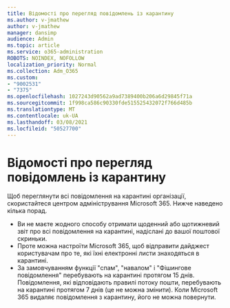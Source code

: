 ```yaml
---
title: Відомості про перегляд повідомлень із карантину
ms.author: v-jmathew
author: v-jmathew
manager: dansimp
audience: Admin
ms.topic: article
ms.service: o365-administration
ROBOTS: NOINDEX, NOFOLLOW
localization_priority: Normal
ms.collection: Adm_O365
ms.custom:
- "9002531"
- "7375"
ms.openlocfilehash: 1027243d90562a9ad7389400b206a6d29845f71a
ms.sourcegitcommit: 1f998ca586c90330fde515525432072f766d485b
ms.translationtype: MT
ms.contentlocale: uk-UA
ms.lasthandoff: 03/08/2021
ms.locfileid: "50527700"
---
```

# <a name="info-about-viewing-quarantined-messages"></a>Відомості про перегляд повідомлень із карантину

Щоб переглянути всі повідомлення на карантині організації, скористайтеся центром адміністрування Microsoft 365. Нижче наведено кілька порад.

- Ви не маєте жодного способу отримати щоденний або щотижневий звіт про всі повідомлення на карантині, надіслані до вашої поштової скриньки.
- Проте можна настроїти Microsoft 365, щоб відправити дайджест користувачам про те, які їхні електронні листи знаходяться в карантині.
- За замовчуванням функції "спам", "навалом" і "Фішингове повідомлення" перебувають на карантині протягом 15 днів. Повідомлення, які відповідають правилі потоку пошти, перебувають на карантині протягом 7 днів (це не можна змінити). Коли Microsoft 365 видаляє повідомлення з карантину, його не можна повернути.
